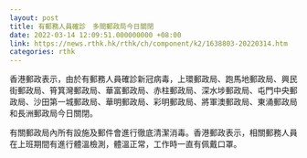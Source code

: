 ```yaml
---
layout: post
title: 有郵務人員確診　多間郵政局今日關閉
date: 2022-03-14 12:09:51.000000000 +08:00
link: https://news.rthk.hk/rthk/ch/component/k2/1638803-20220314.htm
categories: rthk
---
```


香港郵政表示，由於有郵務人員確診新冠病毒，上環郵政局、跑馬地郵政局、興民街郵政局、筲箕灣郵政局、華富郵政局、赤柱郵政局、深水埗郵政局、屯門中央郵政局、沙田第一城郵政局、華明郵政局、彩明郵政局、將軍澳郵政局、東涌郵政局和長洲郵政局今日關閉。

有關郵政局內所有設施及郵件會進行徹底清潔消毒。香港郵政表示，相關郵務人員在上班期間有進行體溫檢測，體溫正常，工作時一直有佩戴口罩。
